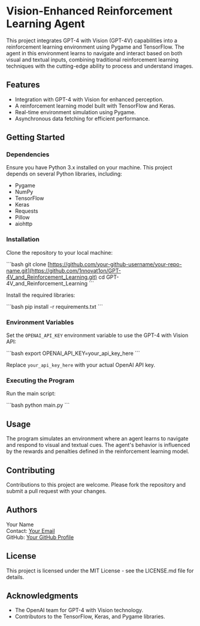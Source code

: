 # Vision-Enhanced Reinforcement Learning Agent

This project integrates GPT-4 with Vision (GPT-4V) capabilities into a reinforcement learning environment using Pygame and TensorFlow. The agent in this environment learns to navigate and interact based on both visual and textual inputs, combining traditional reinforcement learning techniques with the cutting-edge ability to process and understand images.

## Features

- Integration with GPT-4 with Vision for enhanced perception.
- A reinforcement learning model built with TensorFlow and Keras.
- Real-time environment simulation using Pygame.
- Asynchronous data fetching for efficient performance.

## Getting Started

### Dependencies

Ensure you have Python 3.x installed on your machine. This project depends on several Python libraries, including:

- Pygame
- NumPy
- TensorFlow
- Keras
- Requests
- Pillow
- aiohttp

### Installation

Clone the repository to your local machine:

\```bash
git clone [https://github.com/your-github-username/your-repo-name.git](https://github.com/1nnovat1on/GPT-4V_and_Reinforcement_Learning.git)
cd GPT-4V_and_Reinforcement_Learning
\```

Install the required libraries:

\```bash
pip install -r requirements.txt
\```

### Environment Variables

Set the `OPENAI_API_KEY` environment variable to use the GPT-4 with Vision API:

\```bash
export OPENAI_API_KEY=your_api_key_here
\```

Replace `your_api_key_here` with your actual OpenAI API key.

### Executing the Program

Run the main script:

\```bash
python main.py
\```

## Usage

The program simulates an environment where an agent learns to navigate and respond to visual and textual cues. The agent's behavior is influenced by the rewards and penalties defined in the reinforcement learning model.

## Contributing

Contributions to this project are welcome. Please fork the repository and submit a pull request with your changes.

## Authors

Your Name  
Contact: [Your Email](mailto:colinjackson97@icloud.com)  
GitHub: [Your GitHub Profile](https://github.com/1nnovat1on)

## License

This project is licensed under the MIT License - see the LICENSE.md file for details.

## Acknowledgments

- The OpenAI team for GPT-4 with Vision technology.
- Contributors to the TensorFlow, Keras, and Pygame libraries.
